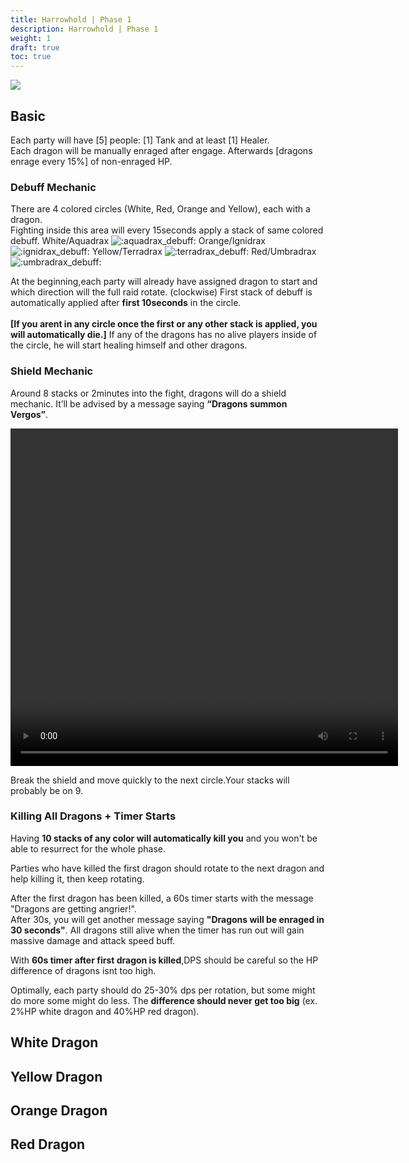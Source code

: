 ```yaml
---
title: Harrowhold | Phase 1
description: Harrowhold | Phase 1
weight: 1
draft: true
toc: true
---
```


![](https://i.imgur.com/JgqosA2.png)
## Basic

Each party will have [5] people: [1] Tank and at least [1] Healer.<br>
Each dragon will be manually enraged after engage. Afterwards [dragons enrage every 15%] of non-enraged HP.

### Debuff Mechanic

There are 4 colored circles  (White, Red, Orange and Yellow), each with a dragon. <br>Fighting inside this area will every 15seconds apply a stack of same colored debuff. 
White/Aquadrax ![:aquadrax_debuff:](https://cdn.discordapp.com/emojis/777145915916025866.webp?size=44&quality=lossless) Orange/Ignidrax ![:ignidrax_debuff:](https://cdn.discordapp.com/emojis/777145931233230858.webp?size=44&quality=lossless) Yellow/Terradrax ![:terradrax_debuff:](https://cdn.discordapp.com/emojis/777144891859795999.webp?size=44&quality=lossless) Red/Umbradrax ![:umbradrax_debuff:](https://cdn.discordapp.com/emojis/777145944701141002.webp?size=44&quality=lossless)

At the beginning,each party will already have assigned dragon to start and which direction will the full raid rotate. (clockwise) First stack of debuff is automatically applied after **first 10seconds** in the circle.<br><br>
**[If you arent in any circle once the first or any other stack is applied, you will automatically die.]**
If any of the dragons has no alive players inside of the circle, he will start healing himself and other dragons.

### Shield Mechanic

Around 8 stacks or 2minutes into the fight, dragons will do a shield mechanic. It’ll be advised by a message saying **“Dragons summon Vergos”**.

<video controls width="620" height="540">
  <source src="https://i.imgur.com/rLpRGe0.mp4" type="video/mp4">
</video></center>

Break the shield and move quickly to the next circle.Your stacks will probably be on 9.

### Killing All Dragons + Timer Starts

Having **10 stacks of any color will automatically kill you** and you won't be able to resurrect for the whole phase.

Parties who have killed the first dragon should rotate to the next dragon and help killing it, then keep rotating.

After the first dragon has been killed, a 60s timer starts with the message "Dragons are getting angrier!". <br>
After 30s, you will get another message saying **"Dragons will be enraged in 30 seconds"**. All dragons still alive when the timer has run out will gain massive damage and attack speed buff.

With **60s timer after first dragon is killed**,DPS should be careful so the HP difference of dragons isnt too high.

Optimally, each party should do 25-30% dps per rotation, but some might do more some might do less. The **difference should never get too big** (ex. 2%HP white dragon and 40%HP red dragon).

## White Dragon

## Yellow Dragon

## Orange Dragon

## Red Dragon